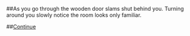##As you go through the wooden door slams shut behind you. Turning around you slowly notice the 
room looks only familiar.

##[Continue](../README.md)